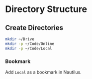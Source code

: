 # Directory Structure

## Create Directories

```bash
mkdir ~/Drive
mkdir -p ~/Code/Online
mkdir -p ~/Code/Local
```

### Bookmark

Add `Local` as a bookmark in Nautilus.
